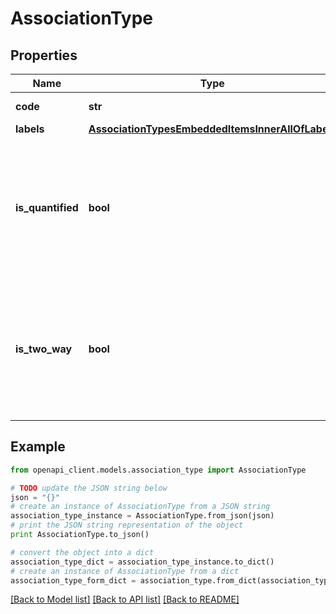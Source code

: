 # AssociationType


## Properties
Name | Type | Description | Notes
------------ | ------------- | ------------- | -------------
**code** | **str** | Association type code | 
**labels** | [**AssociationTypesEmbeddedItemsInnerAllOfLabels**](AssociationTypesEmbeddedItemsInnerAllOfLabels.md) |  | [optional] 
**is_quantified** | **bool** | When true, the association is a quantified association (Only available in the PIM Serenity version.) | [optional] [default to False]
**is_two_way** | **bool** | When true, the association is a two-way association (Only available in the PIM Serenity version.) | [optional] [default to False]

## Example

```python
from openapi_client.models.association_type import AssociationType

# TODO update the JSON string below
json = "{}"
# create an instance of AssociationType from a JSON string
association_type_instance = AssociationType.from_json(json)
# print the JSON string representation of the object
print AssociationType.to_json()

# convert the object into a dict
association_type_dict = association_type_instance.to_dict()
# create an instance of AssociationType from a dict
association_type_form_dict = association_type.from_dict(association_type_dict)
```
[[Back to Model list]](../README.md#documentation-for-models) [[Back to API list]](../README.md#documentation-for-api-endpoints) [[Back to README]](../README.md)


